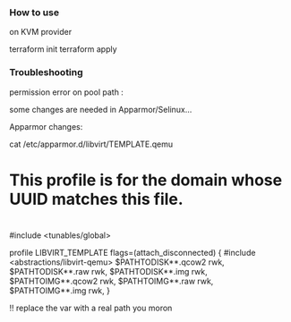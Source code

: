 ### How to use ###

on KVM provider

terraform init
terraform apply


### Troubleshooting ###

permission error on pool path : 

some changes are needed in Apparmor/Selinux...

Apparmor changes:

cat /etc/apparmor.d/libvirt/TEMPLATE.qemu
#
# This profile is for the domain whose UUID matches this file.
#

#include <tunables/global>

profile LIBVIRT_TEMPLATE flags=(attach_disconnected) {
  #include <abstractions/libvirt-qemu>
  $PATHTODISK**.qcow2 rwk,
  $PATHTODISK**.raw rwk,
  $PATHTODISK**.img rwk,
  $PATHTOIMG**.qcow2 rwk,
  $PATHTOIMG**.raw rwk,
  $PATHTOIMG**.img rwk,
}

!! replace the var with a real path you moron
